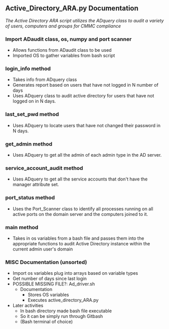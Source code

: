 ## Active_Directory_ARA.py Documentation

_The Active Directory ARA script utilizes the ADquery class to audit a variety of users, computers and groups for CMMC compliance_

### Import ADaudit class, os, numpy and port scanner
* Allows functions from ADaudit class to be used
* Imported OS to gather variables from bash script 

### login_info method
* Takes info from ADquery class
* Generates report based on users that have not logged in N number of days
* Uses ADquery class to audit active directory for users that have not logged on in N days.

### last_set_pwd method 
* Uses ADquery to locate users that have not changed their password in N days.

### get_admin method
* Uses ADquery to get all the admin of each admin type in the AD server.

### service_account_audit method
* Uses ADquery to get all the service accounts that don't have the manager attribute set.

### port_status method
* Uses the Port_Scanner class to identify all processes running on all active ports on the domain server and the computers joined to it.

### main method
* Takes in os variables from a bash file and passes them into the appropriate functions to audit Active Directory instance within the current admin user's domain

### MISC Documentation (unsorted)
* Import os variables plug into arrays based on variable types 
* Get number of days since last login 
* POSSIBLE MISSING FILE?: Ad_driver.sh 
    * Documentation
        * Stores OS variables
        * Executes active_directory_ARA.py
* Later activities
    * In bash directory made bash file executable 
    * So it can be simply run through Gitbash
    * (Bash terminal of choice)